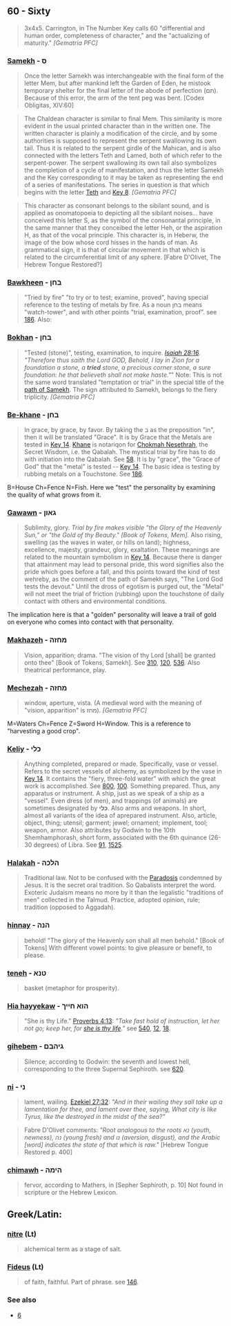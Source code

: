 ## 60 - Sixty
> 3x4x5. Carrington, in The Number Key calls 60 "differential and human order, completeness of character," and the "actualizing of maturity." *[Gematria PFC]*

### [Samekh](/keys/S) - ס
> Once the letter Samekh was interchangeable with the final form of the letter Mem, but after mankind left the Garden of Eden, he mistook temporary shelter for the final letter of the abode of perfection (תם). Because of this error, the arm of the tent peg was bent. [Codex Obligitas, XIV:60]

> The Chaldean character is similar to final Mem. This similarity is more evident in the usual printed character than in the written one. The written character is plainly a modification of the circle, and by some authorities is supposed to represent the serpent swallowing its own tail. Thus it is related to the serpent girdle of the Mahican, and is also connected with the letters Teth and Lamed, both of which refer to the serpent-power. The serpent swallowing its own tail also symbolizes the completion of a cycle of manifestation, and thus the letter Samekh and the Key corresponding to it may be taken as representing the end of a series of manifestations. The series in question is that which begins with the letter [Teth](/keys/T) and [Key 8](8). *[Gematria PFC]*

> This character as consonant belongs to the sibilant sound, and is applied as onomatopoeia to depicting all the sibilant noises... have conceived this letter S, as the symbol of the consonantal principle, in the same manner that they conceibed the letter Heh, or the aspiration H, as that of the vocal principle. This character is, in Heberw, the image of the bow whose cord hisses in the hands of man. As grammatical sign, it is that of circular movement in that which is related to the circumferential limit of any sphere. [Fabre D'Olivet, The Hebrew Tongue Restored?]

### [Bawkheen](/keys/BChN) - בחן
> "Tried by fire" "to try or to test; examine, proved", having special reference to the testing of metals by fire. As a noun בחן means "watch-tower", and with other points "trial, examination, proof". see [186](186). Also:

### [Bokhan](/keys/BChN) - בחן
> "Tested (stone)", testing, examination, to inquire. *[Isaiah 28:16](http://biblehub.com/isaiah/28-16.htm). "Therefore thus saith the Lord GOD, Behold, I lay in Zion for a foundation a stone, a **tried** stone, a precious corner stone, a sure foundation: he that believeth shall not make haste."*" Note: This is not the same word translated "temptation or trial" in the special title of the [path of Samekh](25). The sign attributed to Samekh, belongs to the fiery triplicity. *[Gematria PFC]*

### [Be-khane](/keys/BChN) - בחן
> In grace, by grace, by favor. By taking the ב as the preposition "in", then it will be translated "Grace". It is by Grace that the Metals are tested in [Key 14](14). [Khane](/keys/ChN) is notariqon for [Chokmah Nesethrah](/keys/ChKMH.NSThRH), the Secret Wisdom, i.e. the Qabalah. The mystical trial by fire has to do with initiation into the Qabalah. See [58](58). It is by "grace", the "Grace of God" that the "metal" is tested -- [Key 14](14). The basic idea is testing by rubbing metals on a Touchstone. See [186](186).

B=House Ch=Fence N=Fish. Here we "test" the personality by examining the quality of what grows from it.

### [Gawawn](/keys/GAVN) - גאון
> Sublimity, glory. _Trial by fire makes visible "the Glory of the Heavenly Sun," or "the Gold of thy Beauty." [Book of Tokens, Mem]._ Also rising, swelling (as the waves in water, or hills on land); highness, excellence, majesty, grandeur, glory, exaltation. These meanings are related to the mountain symbolism in [Key 14](/keys/S). Because there is danger that attainment may lead to personal pride, this word signifies also the pride which goes before a fall, and this points toward the kind of test wehreby, as the comment of the path of Samekh says, "The Lord God tests the devout." Until the dross of egotism is purged out, the "Metal" will not meet the trial of friction (rubbing) upon the touchstone of daily contact with others and environmental conditions.

The implication here is that a "golden" personality will leave a trail of gold on everyone who comes into contact with that personality.

### [Makhazeh](/keys/MChZH) - מחזה
> Vision, apparition; drama. "The vision of thy Lord [shall] be granted onto thee" [Book of Tokens, Samekh]. See [310](310), [120](120), [536](536). Also theatrical performance, play.

### [Mechezah](/keys/MChZH) - מחזה
> window, aperture, vista. (A medieval word with the meaning of "vision, apparition" is מחז). *[Gematria PFC]*

M=Waters Ch=Fence Z=Sword H=Window. This is a reference to "harvesting a good crop".

### [Keliy](/keys/KLI) - כלי
> Anything completed, prepared or made. Specifically, vase or vessel. Refers to the secret vessels of alchemy, as symbolized by the vase in [Key 14](14). It contains the "fiery, three-fold water" with which the great work is accomplished. See [800](800), [100](100). Something prepared. Thus, any apparatus or instrument. A ship, just as we speak of a ship as a "vessel". Even dress (of men), and trappings (of animals) are sometimes designated by **כלי**. Also arms and weapons. In short, almost all variants of the idea of aprepared instrument. Also, article, object, thing; utensil; garment; jewel; ornament; implement, tool; weapon, armor. Also attributes by Godwin to the 10th Shemhamphorash, short form, associated with the 6th quinance (26-30 degrees) of Libra. See [91](91), [1525](1525).

### [Halakah](/keys/HLKH) - הלכה
> Traditional law. Not to be confused with the [Paradosis](666) condemned by Jesus. It is the secret oral tradition. So Qabalists interpret the word. Exoteric Judaism means no more by it than the legalistic "traditions of men" collected in the Talmud. Practice, adopted opinion, rule; tradition (opposed to Aggadah).

### [hinnay](/keys/HNH) - הנה
> behold! "The glory of the Heavenly son shall all men behold." [Book of Tokens] With different vowel points: to give pleasure or benefit, to please.

### [teneh](/keys/TNA) - טנא
> basket (metaphor for prosperity).

### [Hia hayyekaw](/keys/HVA.ChIIK) - הוא חייך
> "She is thy Life." [Proverbs 4:13](http://biblehub.com/text/proverbs/4-13.htm): *"Take fast hold of instruction, let her not go; keep her, for [she is thy life](/keys/HVA.ChIIK)."* see [540](540), [12](12), [18](18).

### [gihebem](/keys/GIHBM) - גיהבם
> Silence; according to Godwin: the seventh and lowest hell, corresponding to the three Supernal Sephiroth. see [620](620).

### [ni](/keys/NI) - ני
> lament, wailing. [Ezekiel 27:32](http://biblehub.com/ezekiel/27-32.htm): *"And in their wailing they sall take up a lamentation for thee, and lament over thee, saying, What city is like Tyrus, like the destroyed in the midst of the sea?"*

> Fabre D'Olivet comments: *"Root analogous to the roots נא (youth, newness), נה (young fresh) and נו (aversion, disgust), and the Arabic [word] indicates the state of that which is raw."* [Hebrew Tongue Restored p. 400]

### [chimawh](/keys/CHIMH) - הימה
> fervor, according to Mathers, in [Sepher Sephiroth, p. 10] Not found in scripture or the Hebrew Lexicon.

## Greek/Latin:

### [nitre](/latin?word=nitre) (Lt)
> alchemical term as a stage of salt.

### [Fideus](/latin?word=Fideus) (Lt)
> of faith, faithful. Part of phrase. see [146](146).

### See also

- [6](6)

